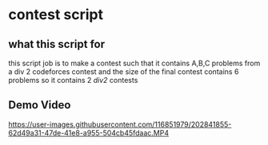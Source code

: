 # contest script 

## what this script for 
this script job is to make a contest such that it contains A,B,C problems from a div 2 codeforces contest and the size of the final contest contains 6 problems so it contains 2 _div2_ contests   

## Demo Video


https://user-images.githubusercontent.com/116851979/202841855-62d49a31-47de-41e8-a955-504cb45fdaac.MP4

